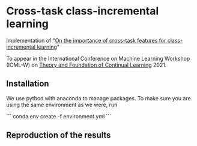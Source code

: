# Cross-task class-incremental learning
Implementation of "[On the importance of cross-task features for class-incremental learning](https://arxiv.org/abs/2106.11930)"

To appear in the International Conference on Machine Learning Workshop (ICML-W) on [Theory and Foundation of Continual Learning](https://sites.google.com/view/cl-theory-icml2021) 2021.

## Installation

We use python with anaconda to manage packages. To make sure you are using the same environment as we were, run

´´´
conda env create -f environment.yml
´´´

## Reproduction of the results

